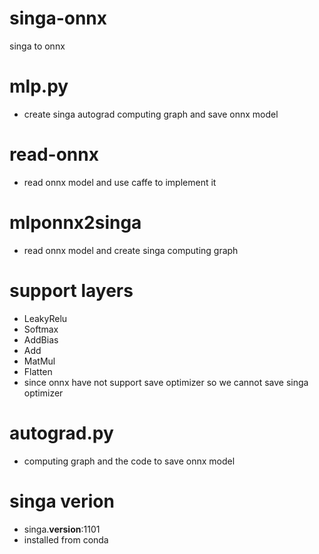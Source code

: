 # singa-onnx
singa to onnx

# mlp.py
 - create singa autograd computing graph and save onnx model

# read-onnx
- read onnx model and use caffe to implement it

# mlponnx2singa
- read onnx model and create singa computing graph

# support layers
- LeakyRelu
- Softmax
- AddBias
- Add
- MatMul
- Flatten
- since onnx have not support save optimizer so we cannot save singa optimizer

# autograd.py
- computing graph and the code to save onnx model

# singa verion
- singa.__version__:1101
- installed from conda